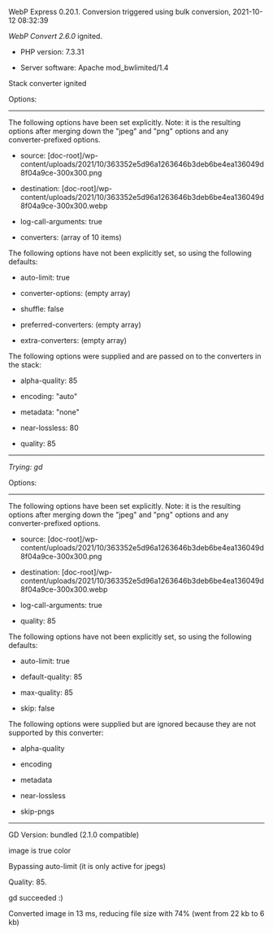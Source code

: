 WebP Express 0.20.1. Conversion triggered using bulk conversion, 2021-10-12 08:32:39

*WebP Convert 2.6.0*  ignited.
- PHP version: 7.3.31
- Server software: Apache mod_bwlimited/1.4

Stack converter ignited

Options:
------------
The following options have been set explicitly. Note: it is the resulting options after merging down the "jpeg" and "png" options and any converter-prefixed options.
- source: [doc-root]/wp-content/uploads/2021/10/363352e5d96a1263646b3deb6be4ea136049d8f04a9ce-300x300.png
- destination: [doc-root]/wp-content/uploads/2021/10/363352e5d96a1263646b3deb6be4ea136049d8f04a9ce-300x300.webp
- log-call-arguments: true
- converters: (array of 10 items)

The following options have not been explicitly set, so using the following defaults:
- auto-limit: true
- converter-options: (empty array)
- shuffle: false
- preferred-converters: (empty array)
- extra-converters: (empty array)

The following options were supplied and are passed on to the converters in the stack:
- alpha-quality: 85
- encoding: "auto"
- metadata: "none"
- near-lossless: 80
- quality: 85
------------


*Trying: gd* 

Options:
------------
The following options have been set explicitly. Note: it is the resulting options after merging down the "jpeg" and "png" options and any converter-prefixed options.
- source: [doc-root]/wp-content/uploads/2021/10/363352e5d96a1263646b3deb6be4ea136049d8f04a9ce-300x300.png
- destination: [doc-root]/wp-content/uploads/2021/10/363352e5d96a1263646b3deb6be4ea136049d8f04a9ce-300x300.webp
- log-call-arguments: true
- quality: 85

The following options have not been explicitly set, so using the following defaults:
- auto-limit: true
- default-quality: 85
- max-quality: 85
- skip: false

The following options were supplied but are ignored because they are not supported by this converter:
- alpha-quality
- encoding
- metadata
- near-lossless
- skip-pngs
------------

GD Version: bundled (2.1.0 compatible)
image is true color
Bypassing auto-limit (it is only active for jpegs)
Quality: 85. 
gd succeeded :)

Converted image in 13 ms, reducing file size with 74% (went from 22 kb to 6 kb)
